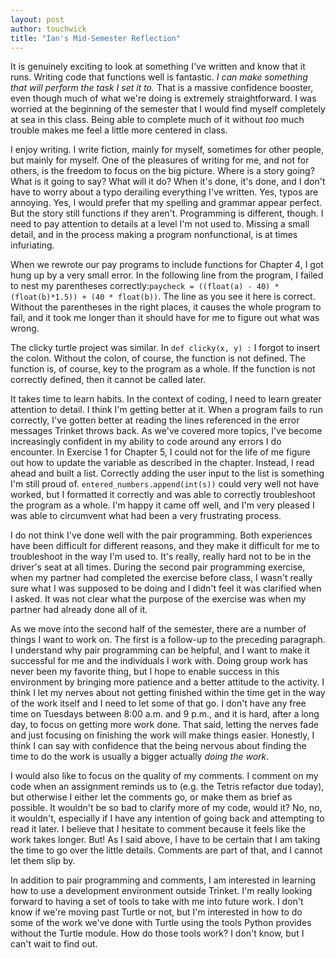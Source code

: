 ```yaml
---
layout: post
author: touchwick
title: "Ian's Mid-Semester Reflection"
---
```

It is genuinely exciting to look at something I've written and know that it runs. Writing code that functions well is fantastic. <i>I can make something that will perform the task I set it to.</i> That is a massive confidence booster, even though much of what we're doing is extremely straightforward. I was worried at the beginning of the semester that I would find myself completely at sea in this class. Being able to complete much of it without <i>too</i> much trouble makes me feel a little more centered in class. 

I enjoy writing. I write fiction, mainly for myself, sometimes for other people, but mainly for myself. One of the pleasures of writing for me, and not for others, is the freedom to focus on the big picture. Where is a story going? What is it going to say? What will it do? When it's done, it's done, and I don't have to worry about a typo derailing everything I've written. Yes, typos are annoying. Yes, I would prefer that my spelling and grammar appear perfect. But the story still functions if they aren't. Programming is different, though. I need to pay attention to details at a level I'm not used to. Missing a small detail, and in the process making a program nonfunctional, is at times infuriating.

When we rewrote our pay programs to include functions for Chapter 4, I got hung up by a very small error. In the following line from the program, I failed to nest my parentheses correctly:```paycheck = ((float(a) - 40) * (float(b)*1.5)) + (40 * float(b))```. The line as you see it here is correct. Without the parentheses in the right places, it causes the whole program to fail, and it took me longer than it should have for me to figure out what was wrong.  

The clicky turtle project was similar. In ```def clicky(x, y) :``` I forgot to insert the colon. Without the colon, of course, the function is not defined. The function is, of course, key to the program as a whole. If the function is not correctly defined, then it cannot be called later. 

It takes time to learn habits. In the context of coding, I need to learn greater attention to detail. I think I'm getting better at it. When a program fails to run correctly, I've gotten better at reading the lines referenced in the error messages Trinket throws back. As we've covered more topics, I've become increasingly confident in my ability to code around any errors I do encounter. In Exercise 1 for Chapter 5, I could not for the life of me figure out how to update the variable as described in the chapter. Instead, I read ahead and built a list. Correctly adding the user input to the list is something I'm still proud of. ```entered_numbers.append(int(s))``` could very well not have worked, but I formatted it correctly and was able to correctly troubleshoot the program as a whole. I'm happy it came off well, and I'm very pleased I was able to circumvent what had been a very frustrating process.

I do not think I've done well with the pair programming. Both experiences have been difficult for different reasons, and they make it difficult for me to troubleshoot in the way I'm used to. It's really, really hard not to be in the driver's seat at all times. During the second pair programming exercise, when my partner had completed the exercise before class, I wasn't really sure what I was supposed to be doing and I didn't feel it was clarified when I asked. It was not clear what the purpose of the exercise was when my partner had already done all of it. 

As we move into the second half of the semester, there are a number of things I want to work on. The first is a follow-up to the preceding paragraph. I understand why pair programming can be helpful, and I want to make it successful for me and the individuals I work with. Doing group work has never been my favorite thing, but I hope to enable success in this environment by bringing more patience and a better attitude to the activity. I think I let my nerves about not getting finished within the time get in the way of the work itself and I need to let some of that go. I don't have any free time on Tuesdays between 8:00 a.m. and 9 p.m., and it is hard, after a long day, to focus on getting more work done. That said, letting the nerves fade and just focusing on finishing the work will make things easier. Honestly, I think I can say with confidence that the being nervous about finding the time to do the work is usually a bigger actually <i>doing the work</i>.

I would also like to focus on the quality of my comments. I comment on my code when an assignment reminds us to (e.g. the Tetris refactor due today), but otherwise I either let the comments go, or make them as brief as possible. It wouldn't be so bad to clarify more of my code, would it? No, no, it wouldn't, especially if I have any intention of going back and attempting to read it later. I believe that I hesitate to comment because it feels like the work takes longer. But! As I said above, I have to be certain that I am taking the time to go over the little details. Comments are part of that, and I cannot let them slip by.

In addition to pair programming and comments, I am interested in learning how to use a development environment outside Trinket. I'm really looking forward to having a set of tools to take with me into future work. I don't know if we're moving past Turtle or not, but I'm interested in how to do some of the work we've done with Turtle using the tools Python provides without the Turtle module. How do those tools work? I don't know, but I can't wait to find out. 
